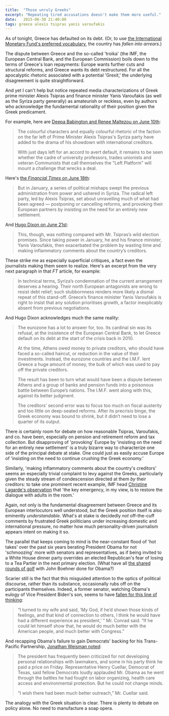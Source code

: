 ```yaml
---
title:  "Those unruly Greeks"
excerpt: "Repeating tired accusations doesn't make them more useful."
date:   2015-06-30 21:40:00
tags: greece alexis tsipras yanis varoufakis
---
```

As of tonight, Greece has defaulted on its debt. (Or, to use [the International Monetary Fund's preferred vocabulary](http://www.nytimes.com/2015/07/01/world/europe/greece-alex-tsipras-debt-emergency-bailout.html), the country has *fallen into arrears*.)

The dispute between Greece and the so-called 'troika' (the IMF, the European Central Bank, and the European Commission) boils down to the terms of Greece's loan repayments: Europe wants further cuts and structural reforms, and Greece wants its debt restructured. For all the apocalyptic rhetoric associated with a potential 'Grexit,' the underlying disagreement is quite straightforward.

And yet I can't help but notice repeated media characterizations of Greek prime minister Alexis Tsipras and finance minister Yanis Varoufakis (as well as the Syriza party generally) as amateurish or reckless, even by authors who acknowledge the fundamental rationality of their position given the Greek predicament.

For example, here are [Deepa Babington and Renee Maltezou on June 10th](http://www.reuters.com/article/2015/06/10/eurozone-greece-leftists-idUSL5N0YV3ZL20150610):

> The colourful characters and equally colourful rhetoric of the faction on the far left of Prime Minister Alexis Tsipras's Syriza party have added to the drama of his showdown with international creditors.
>
> With just days left for an accord to avert default, it remains to be seen whether the cadre of university professors, trades unionists and veteran Communists that call themselves the "Left Platform" will mount a challenge that wrecks a deal.

Here's [the *Financial Times* on June 18th](http://www.ft.com/intl/cms/s/2/ab4be6da-15a0-11e5-8e6a-00144feabdc0.html):

> But in January, a series of political mishaps swept the previous administration from power and ushered in Syriza. The radical left party, led by Alexis Tsipras, set about unravelling much of what had been agreed — postponing or cancelling reforms, and provoking their European partners by insisting on the need for an entirely new settlement.

And [Hugo Dixon on June 21st](http://www.nytimes.com/2015/06/22/business/international/everybody-shares-blame-in-greek-crisis.html?_r=1):

> This, though, was nothing compared with Mr. Tsipras’s wild election promises. Since taking power in January, he and his finance minister, Yanis Varoufakis, then exacerbated the problem by wasting time and making inflammatory comments about the country’s creditors.

These strike me as especially superficial critiques, a fact even the journalists making them seem to realize. Here's an excerpt from the very next paragraph in that *FT* article, for example:

> In technical terms, Syriza’s condemnation of the current arrangement deserves a hearing. Their north European antagonists are wrong to resist debt relief; such stubbornness renders more likely a dismal repeat of this stand-off. Greece’s finance minister Yanis Varoufakis is right to insist that any solution prioritises growth, a factor inexplicably absent from previous negotiations.

And Hugo Dixon acknowledges much the same reality:

> The eurozone has a lot to answer for, too. Its cardinal sin was its refusal, at the insistence of the European Central Bank, to let Greece default on its debt at the start of the crisis back in 2010.
>
> At the time, Athens owed money to private creditors, who should have faced a so-called haircut, or reduction in the value of their investments. Instead, the eurozone countries and the I.M.F. lent Greece a huge amount of money, the bulk of which was used to pay off the private creditors.
>
> The result has been to turn what would have been a dispute between Athens and a group of banks and pension funds into a poisonous battle between Europe’s nations. The I.M.F. went along with this, against its better judgment.
>
> The creditors’ second error was to focus too much on fiscal austerity and too little on deep-seated reforms. After its precrisis binge, the Greek economy was bound to shrink, but it didn’t need to lose a quarter of its output.

There *is* certainly room for debate on how reasonable Tsipras, Varoufakis, and co. have been, especially on pension and retirement reform and tax collection. But disapproving of 'provoking' Europe by 'insisting on the need for an entirely new settlement' is a truly bizarre way to characterize one side of the principal debate at stake. One could just as easily accuse Europe of 'insisting on the need to continue crushing the Greek economy.'

Similarly, 'making inflammatory comments about the country's creditors' seems an especially trivial complaint to levy against the Greeks, particularly given the steady stream of condescension directed at them *by* their creditors: to take one prominent recent example, IMF head [Christine Lagarde's observation](https://www.youtube.com/watch?v=oNpzpju1EYw) that 'the key emergency, in my view, is to restore the dialogue with adults in the room.'

Again, not only is the fundamental disagreement between Greece and its European interlocutors well understood, but the Greek position itself is also eminently *understandable*. What's at stake is decidedly *not* off-the-cuff comments by frustrated Greek politicians under increasing domestic and international pressure, no matter how much personality-driven journalism appears intent on making it so.

The parallel that keeps coming to mind is the near-constant flood of 'hot takes' over the past six years berating President Obama for not 'schmoozing' more with senators and representatives, as if being invited to a White House dinner party overrides an elected Republican's fear of losing to a Tea Partier in the next primary election. (What have all [the shared rounds of golf](http://thehill.com/blogs/blog-briefing-room/news/210462-obama-boehner-biden-my-favorite-golf-partners) with John Boehner done for Obama?)

Scarier still is the fact that this misguided attention to the optics of political discourse, rather than its substance, occasionally rubs off on the participants themselves. Indeed, a former senator, watching Obama's eulogy of Vice President Biden's son, seems to have [fallen for this line of thinking](http://www.nytimes.com/2015/06/23/us/politics/obama-lowers-his-guard-in-unusual-displays-of-emotion.html):

> “I turned to my wife and said, ‘My God, if he’d shown those kinds of feelings, and that kind of connection to others, I think he would have had a different experience as president,’ ” Mr. Conrad said. “If he could let himself show that, he would do much better with the American people, and much better with Congress.”

And recapping Obama's failure to gain Democrats' backing for his Trans-Pacific Partnership, [Jonathan Weisman noted](http://www.nytimes.com/2015/06/13/us/politics/obamas-trade-bills-face-tough-battle-against-house-democrats.html):

> The president has frequently been criticized for not developing personal relationships with lawmakers, and some in his party think he paid a price on Friday. Representative Henry Cuellar, Democrat of Texas, said fellow Democrats loudly applauded Mr. Obama as he went through the battles he had fought on labor organizing, health care access and environmental protection. But he could not change minds.
>
> “I wish there had been much better outreach,” Mr. Cuellar said.

The analogy with the Greek situation is clear. There is plenty to debate on policy alone. No need to manufacture a soap opera.
